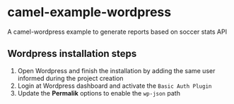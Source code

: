 # camel-example-wordpress
A camel-wordpress example to generate reports based on soccer stats API

## Wordpress installation steps

1. Open Wordpress and finish the installation by adding the same user informed during the project creation
2. Login at Wordpress dashboard and activate the `Basic Auth Plugin`
3. Update the **Permalik** options to enable the `wp-json` path
